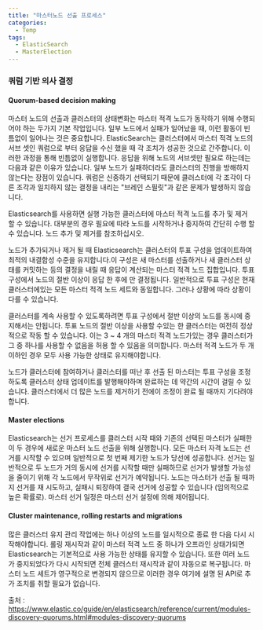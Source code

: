 ```yaml
---
title: "마스터노드 선출 프로세스"
categories:
  - Temp
tags:
  - ElasticSearch
  - MasterElection
---
```

### 쿼럼 기반 의사 결정
#### Quorum-based decision making

마스터 노드의 선출과 클러스터의 상태변화는 마스터 적격 노드가 동작하기 위해 수행되어야 하는 두가지 기본 작업입니다.
일부 노드에서 실패가 일어났을 때, 이런 활동이 빈틈없이 일어나는 것은 중요합니다. ElasticSearch는 클러스터에서 마스터 적격 노드의 서브 셋인 쿼럼으로 부터 응답을 수신 했을 때 각 조치가 성공한 것으로 간주합니다. 이러한 과정을 통해 빈틈없이 실행합니다. 응답을 위해 노드의 서브셋만 필요로 하는데는 다음과 같은 이유가 있습니다. 일부 노드가 실패하더라도 클러스터의 진행을 방해하지 않는다는 장점이 있습니다. 쿼럼은 신중하기 선택되기 때문에 클러스터에 각 조각이 다른 조각과 일치하지 않는 결정을 내리는 "브레인 스필릿"과 같은 문제가 발생하지 않습니다.  

Elasticsearch를 사용하면 실행 가능한 클러스터에 마스터 적격 노드를 추가 및 제거 할 수 있습니다. 대부분의 경우 필요에 따라 노드를 시작하거나 중지하여 간단히 수행 할 수 있습니다. 노드 추가 및 제거를 참조하십시오.  

노드가 추가되거나 제거 될 때 Elasticsearch는 클러스터의 투표 구성을 업데이트하여 최적의 내결함성 수준을 유지합니다.이 구성은 새 마스터를 선출하거나 새 클러스터 상태를 커밋하는 등의 결정을 내릴 때 응답이 계산되는 마스터 적격 노드 집합입니다. 투표 구성에서 노드의 절반 이상이 응답 한 후에 만 ​​결정됩니다. 일반적으로 투표 구성은 현재 클러스터에있는 모든 마스터 적격 노드 세트와 동일합니다. 그러나 상황에 따라 상황이 다를 수 있습니다.

클러스터를 계속 사용할 수 있도록하려면 투표 구성에서 절반 이상의 노드를 동시에 중지해서는 안됩니다. 투표 노드의 절반 이상을 사용할 수있는 한 클러스터는 여전히 정상적으로 작동 할 수 있습니다. 이는 3 ~ 4 개의 마스터 적격 노드가있는 경우 클러스터가 그 중 하나를 사용할 수 없음을 허용 할 수 있음을 의미합니다. 마스터 적격 노드가 두 개 이하인 경우 모두 사용 가능한 상태로 유지해야합니다.

노드가 클러스터에 참여하거나 클러스터를 떠난 후 선출 된 마스터는 투표 구성을 조정하도록 클러스터 상태 업데이트를 발행해야하며 완료하는 데 약간의 시간이 걸릴 수 있습니다. 클러스터에서 더 많은 노드를 제거하기 전에이 조정이 완료 될 때까지 기다려야합니다.

#### Master elections
Elasticsearch는 선거 프로세스를 클러스터 시작 때와 기존의 선택된 마스터가 실패한 이 두 경우에 새로운 마스터 노드 선출을 위해 실행합니다. 모든 마스터 자격 노드는 선거를 시작할 수 있으며 일반적으로 첫 번째 제기한 노드가 당선에 성공합니다. 선거는 일반적으로 두 노드가 거의 동시에 선거를 시작할 때만 실패하므로 선거가 발생할 가능성을 줄이기 위해 각 노드에서 무작위로 선거가 예약됩니다. 노드는 마스터가 선출 될 때까지 선거를 재 시도하고, 실패시 퇴장하여 결국 선거에 성공할 수 있습니다 (임의적으로 높은 확률로). 마스터 선거 일정은 마스터 선거 설정에 의해 제어됩니다.


#### Cluster maintenance, rolling restarts and migrations
많은 클러스터 유지 관리 작업에는 하나 이상의 노드를 일시적으로 종료 한 다음 다시 시작해야합니다. 롤링 재시작과 같이 마스터 적격 노드 중 하나가 오프라인 상태가되면 Elasticsearch는 기본적으로 사용 가능한 상태를 유지할 수 있습니다. 또한 여러 노드가 중지되었다가 다시 시작되면 전체 클러스터 재시작과 같이 자동으로 복구됩니다. 마스터 노드 세트가 영구적으로 변경되지 않으므로 이러한 경우 여기에 설명 된 API로 추가 조치를 취할 필요가 없습니다.


출처 : https://www.elastic.co/guide/en/elasticsearch/reference/current/modules-discovery-quorums.html#modules-discovery-quorums
